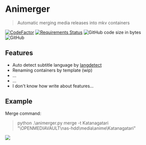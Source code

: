 # Animerger
 
 > Automatic merging media releases into mkv containers
 
[![CodeFactor](https://www.codefactor.io/repository/github/spam25/animerger/badge/master)](https://www.codefactor.io/repository/github/spam25/animerger/overview/master)
[![Requirements Status](https://requires.io/github/spAm25/animerger/requirements.svg?branch=master)](https://requires.io/github/spAm25/animerger/requirements/?branch=master)
![GitHub code size in bytes](https://img.shields.io/github/languages/code-size/spAm25/animerger-scanus?style=flat-square)
![GitHub](https://img.shields.io/github/license/spAm25/animerger-scanus?style=flat-square)

## Features

* Auto detect subtitle language by [langdetect](https://github.com/mimino666/langdetect/)
* Renaming containers by template (wip)
* ...
* ... 
* I don't know how write about features...

## Example

Merge command:
> python .\animerger.py merge -t Katanagatari "\\OPENMEDIAVAULT\nas-hdd\media\anime\Katanagatari"

![](https://user-images.githubusercontent.com/39336091/91992923-65819300-ed3d-11ea-85f1-48060babfef7.png)

